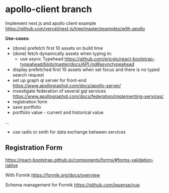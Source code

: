 # apollo-client branch

Implement next.js and apollo client example https://github.com/vercel/next.js/tree/master/examples/with-apollo

**Use-cases**:
- (done) prefetch first 10 assets on build time
- (done) fetch dynamically assets when typing in:
    - use async Typehead https://github.com/ericgio/react-bootstrap-typeahead/blob/master/docs/API.md#asynctypeahead
- display prefetched first 10 assets when set focus and there is no typed search request
- set up graph ql server for front-end https://www.apollographql.com/docs/apollo-server/ 
- investigate federation of several gql services https://www.apollographql.com/docs/federation/implementing-services/
- registration form 
- save portfolio
- portfolio value - current and historical value 
 
... 
- use radis or smth for data exchange between services

## Registration Form
https://react-bootstrap.github.io/components/forms/#forms-validation-native

With Formik https://formik.org/docs/overview 

Schema management for Formik https://github.com/jquense/yup   
    
   
 
   


